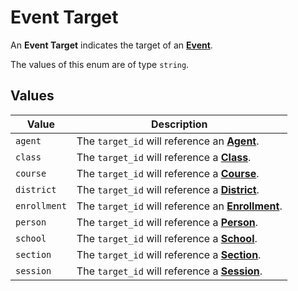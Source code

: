 # Event Target
An **Event Target** indicates the target of an
**[Event](../event)**.

The values of this enum are of type `string`.

## Values
| Value | Description |
| ----- | ----------- |
| `agent` | The `target_id` will reference an **[Agent](../../external/agent)**. |
| `class` | The `target_id` will reference a **[Class](../../external/class)**. |
| `course` | The `target_id` will reference a **[Course](../../external/course)**. |
| `district` | The `target_id` will reference a **[District](../../external/district)**. |
| `enrollment` | The `target_id` will reference an **[Enrollment](../../external/enrollment)**. |
| `person` | The `target_id` will reference a **[Person](../../external/person)**. |
| `school` | The `target_id` will reference a **[School](../../external/school)**. |
| `section` | The `target_id` will reference a **[Section](../../external/section)**. |
| `session` | The `target_id` will reference a **[Session](../../external/session)**. |
